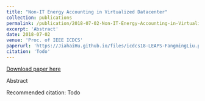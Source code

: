 ```yaml
---
title: "Non-IT Energy Accounting in Virtualized Datacenter"
collection: publications
permalink: /publication/2018-07-02-Non-IT-Energy-Accounting-in-Virtualized-Datacenter
excerpt: 'Abstract'
date: 2018-07-02
venue: 'Proc. of IEEE ICDCS'
paperurl: 'https://JiahaiHu.github.io/files/icdcs18-LEAPS-FangmingLiu.pdf'
citation: 'Todo'
---
```


<a href='https://JiahaiHu.github.io/files/icdcs18-LEAPS-FangmingLiu.pdf'>Download paper here</a>

Abstract

Recommended citation: Todo
